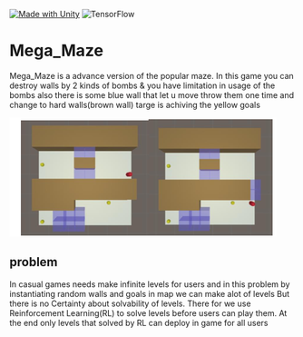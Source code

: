 [![Made with Unity](https://img.shields.io/badge/Made%20with-Unity-57b9d3.svg?style=flat&logo=unity)](https://unity3d.com)
![TensorFlow](https://img.shields.io/badge/TensorFlow-%23FF6F00.svg?logo=TensorFlow&logoColor=white)
# Mega_Maze
Mega_Maze is a advance version of the popular maze.
In this game you can destroy  walls by 2 kinds of bombs & you have limitation in usage of the bombs
also there is some blue wall that let u move throw them one time and change to hard walls(brown wall)
targe is achiving the yellow goals

![](images/1.png)

## problem
In casual games needs make infinite levels for users and in this problem by instantiating random walls and goals in map we can make alot of levels
But there is no Certainty about solvability of levels.
There for we use Reinforcement Learning(RL) to solve levels before users can play them. At the end only levels that solved by RL can deploy in game for all users

